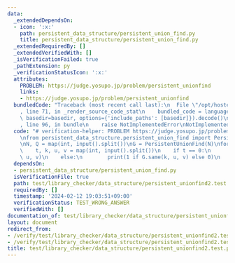 ```yaml
---
data:
  _extendedDependsOn:
  - icon: ':x:'
    path: persistent_data_structure/persistent_union_find.py
    title: persistent_data_structure/persistent_union_find.py
  _extendedRequiredBy: []
  _extendedVerifiedWith: []
  _isVerificationFailed: true
  _pathExtension: py
  _verificationStatusIcon: ':x:'
  attributes:
    PROBLEM: https://judge.yosupo.jp/problem/persistent_unionfind
    links:
    - https://judge.yosupo.jp/problem/persistent_unionfind
  bundledCode: "Traceback (most recent call last):\n  File \"/opt/hostedtoolcache/PyPy/3.10.13/x64/lib/pypy3.10/site-packages/onlinejudge_verify/documentation/build.py\"\
    , line 71, in _render_source_code_stat\n    bundled_code = language.bundle(stat.path,\
    \ basedir=basedir, options={'include_paths': [basedir]}).decode()\n  File \"/opt/hostedtoolcache/PyPy/3.10.13/x64/lib/pypy3.10/site-packages/onlinejudge_verify/languages/python.py\"\
    , line 96, in bundle\n    raise NotImplementedError\nNotImplementedError\n"
  code: "# verification-helper: PROBLEM https://judge.yosupo.jp/problem/persistent_unionfind\n\
    \nfrom persistent_data_structure.persistent_union_find import PersistentUnionFind\n\
    \nN, Q = map(int, input().split())\nG = PersistentUnionFind(N)\nfor _ in range(Q):\n\
    \    t, k, u, v = map(int, input().split())\n    if t == 0:\n        G.merge(k,\
    \ u, v)\n    else:\n        print(1 if G.same(k, u, v) else 0)\n    G.update()\n"
  dependsOn:
  - persistent_data_structure/persistent_union_find.py
  isVerificationFile: true
  path: test/library_checker/data_structure/persistent_unionfind2.test.py
  requiredBy: []
  timestamp: '2024-02-12 19:03:51+09:00'
  verificationStatus: TEST_WRONG_ANSWER
  verifiedWith: []
documentation_of: test/library_checker/data_structure/persistent_unionfind2.test.py
layout: document
redirect_from:
- /verify/test/library_checker/data_structure/persistent_unionfind2.test.py
- /verify/test/library_checker/data_structure/persistent_unionfind2.test.py.html
title: test/library_checker/data_structure/persistent_unionfind2.test.py
---
```

